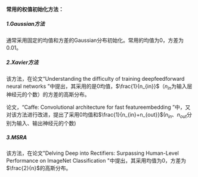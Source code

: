 #### 常用的权值初始化方法：

##### 1.Gaussian方法

通常采用固定的均值和方差的Gaussian分布初始化。常用的均值为0，方差为0.01。

##### 2.Xavier方法

该方法，在论文“Understanding the difficulty of training deepfeedforward neural networks ”中提出，其采用的是0均值，$\frac{1}{n_{in}}$（$n_{in}$为输入层神经元的个数）的方差的高斯分布。

论文，“Caffe: Convolutional architecture for fast featureembedding ”中，又对该方法进行改进，提出了采用0均值和$\frac{1}{n_{in}+n_{out}}$($n_{in}$、$n_{out}$分别为输入、输出神经元的个数)

##### 3.MSRA

该方法，在论文"Delving Deep into Rectifiers: Surpassing Human-Level Performance on ImageNet Classification "中提出，其采用均值为0，方差为$\frac{2}{n}$的高斯分布。


